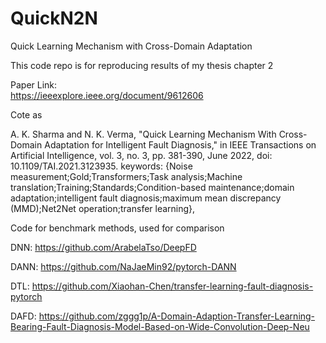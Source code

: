 # QuickN2N
Quick Learning Mechanism with Cross-Domain Adaptation

This code repo is for reproducing results of my thesis chapter 2


Paper Link:  
https://ieeexplore.ieee.org/document/9612606

Cote as 


A. K. Sharma and N. K. Verma, "Quick Learning Mechanism With Cross-Domain Adaptation for Intelligent Fault Diagnosis," in IEEE Transactions on Artificial Intelligence, vol. 3, no. 3, pp. 381-390, June 2022, doi: 10.1109/TAI.2021.3123935. keywords: {Noise measurement;Gold;Transformers;Task analysis;Machine translation;Training;Standards;Condition-based maintenance;domain adaptation;intelligent fault diagnosis;maximum mean discrepancy (MMD);Net2Net operation;transfer learning},


Code for benchmark methods, used for comparison

DNN: https://github.com/ArabelaTso/DeepFD

DANN: https://github.com/NaJaeMin92/pytorch-DANN

DTL: https://github.com/Xiaohan-Chen/transfer-learning-fault-diagnosis-pytorch

DAFD: https://github.com/zggg1p/A-Domain-Adaption-Transfer-Learning-Bearing-Fault-Diagnosis-Model-Based-on-Wide-Convolution-Deep-Neu
